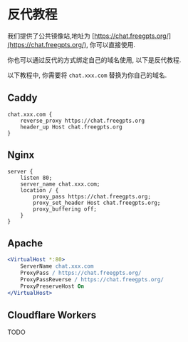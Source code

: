 # 反代教程

我们提供了公共镜像站,地址为 [https://chat.freegpts.org/](https://chat.freegpts.org/), 你可以直接使用.

你也可以通过反代的方式绑定自己的域名使用, 以下是反代教程.

以下教程中, 你需要将 `chat.xxx.com` 替换为你自己的域名.

## Caddy

```caddyfile
chat.xxx.com {
    reverse_proxy https://chat.freegpts.org
    header_up Host chat.freegpts.org
}
```

## Nginx

```nginx
server {
    listen 80;
    server_name chat.xxx.com;
    location / {
        proxy_pass https://chat.freegpts.org;
        proxy_set_header Host chat.freegpts.org;
        proxy_buffering off;
    }
}
```

## Apache

```apache
<VirtualHost *:80>
    ServerName chat.xxx.com
    ProxyPass / https://chat.freegpts.org/
    ProxyPassReverse / https://chat.freegpts.org/
    ProxyPreserveHost On
</VirtualHost>
```

## Cloudflare Workers

TODO